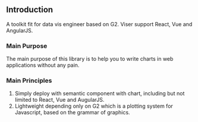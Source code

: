 ## Introduction

A toolkit fit for data vis engineer based on G2. Viser support React, Vue and AngularJS.

### Main Purpose

The main purpose of this library is to help you to write charts in web applications without any pain.

### Main Principles

1. Simply deploy with semantic component with chart, including but not limited to React, Vue and AugularJS.
2. Lightweight depending only on G2 which is a plotting system for Javascript, based on the grammar of graphics.